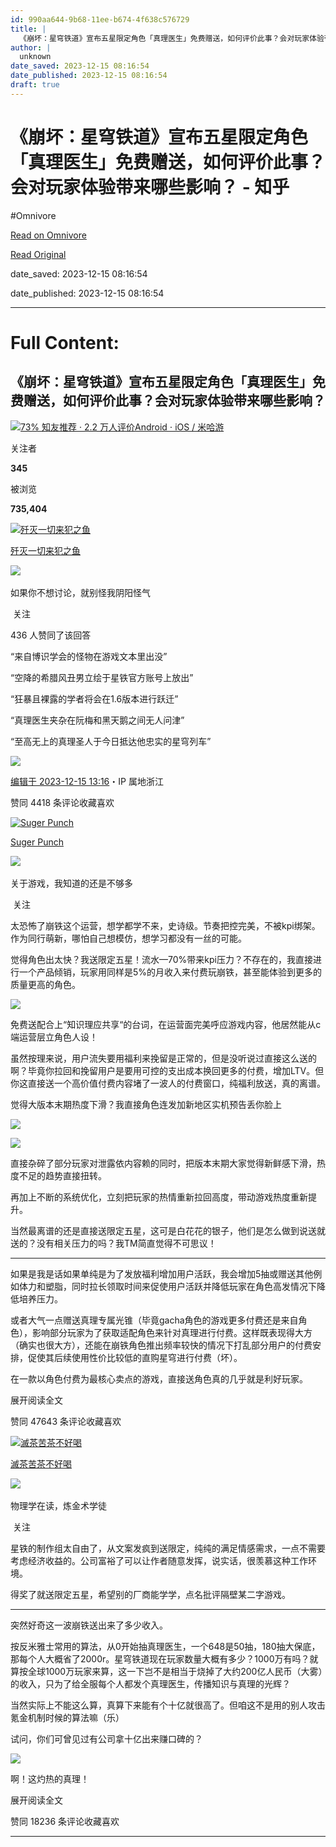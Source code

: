 ```yaml
---
id: 990aa644-9b68-11ee-b674-4f638c576729
title: |
  《崩坏：星穹铁道》宣布五星限定角色「真理医生」免费赠送，如何评价此事？会对玩家体验带来哪些影响？ - 知乎
author: |
  unknown
date_saved: 2023-12-15 08:16:54
date_published: 2023-12-15 08:16:54
draft: true
---
```


# 《崩坏：星穹铁道》宣布五星限定角色「真理医生」免费赠送，如何评价此事？会对玩家体验带来哪些影响？ - 知乎
#Omnivore

[Read on Omnivore](https://omnivore.app/me/-18c6e596f1f)

[Read Original](https://www.zhihu.com/question/635065798/answer/3327110859)

date_saved: 2023-12-15 08:16:54

date_published: 2023-12-15 08:16:54

--- 

# Full Content: 

## 《崩坏：星穹铁道》宣布五星限定角色「真理医生」免费赠送，如何评价此事？会对玩家体验带来哪些影响？

[![](https://proxy-prod.omnivore-image-cache.app/0x0,sZ3Ed1VDzEj06i3b2JUFeXEAJY9mgmOL2GhIX57pZMEE/https://pic1.zhimg.com/v2-45b9a495dd744e06a5f5e177c6ad52e2_qhd.jpg?source=57bbeac9)73% 知友推荐 · 2.2 万人评价Android ⋅ iOS / 米哈游​​](https://www.zhihu.com/topic/21874407)

关注者

**345**

被浏览

**735,404**

[![歼灭一切来犯之鱼](https://proxy-prod.omnivore-image-cache.app/0x0,seGEkGolsgjNDftx6ih1DsF5lnhP7AevgOxrdju_Z64E/https://pic1.zhimg.com/v2-6aaeb23873abb4bb13b9ab69d4e89e43_l.jpg?source=2c26e567)](https://www.zhihu.com/people/ling-che-piao-yi-82-86)

[歼灭一切来犯之鱼](https://www.zhihu.com/people/ling-che-piao-yi-82-86)

​![](https://proxy-prod.omnivore-image-cache.app/0x0,sEQaOWrSM4sYxMszrQ6lhsM51WgM5AvlqxCkeG6GJZz4/https://pic1.zhimg.com/v2-4812630bc27d642f7cafcd6cdeca3d7a.jpg?source=88ceefae)

如果你不想讨论，就别怪我阴阳怪气

​ 关注

436 人赞同了该回答

“来自博识学会的怪物在游戏文本里出没”

“空降的希腊风丑男立绘于星铁官方账号上放出”

“狂暴且裸露的学者将会在1.6版本进行跃迁”

“真理医生夹杂在阮梅和黑天鹅之间无人问津”

“至高无上的真理圣人于今日抵达他忠实的星穹列车”

![](https://proxy-prod.omnivore-image-cache.app/308x196,sjlgxxkpidrNwe2zd0Xekk6RsQsKSKjhlDNMTcWKb35Y/https://pica.zhimg.com/50/v2-f2737182f8de6786f58864ca438659fa_720w.jpg?source=2c26e567)

[编辑于 2023-12-15 13:16](https://www.zhihu.com/question/635065798/answer/3327110859)・IP 属地浙江

​赞同 441​​8 条评论​收藏​喜欢

[![Suger Punch](https://proxy-prod.omnivore-image-cache.app/0x0,sJTIwTxZW17toRUXBSiFY2ITP5M_aUGknmnKnP8KH1SI/https://pica.zhimg.com/v2-b904d4b361e52d34889c9e9b86733b10_l.jpg?source=1def8aca)](https://www.zhihu.com/people/rui-2-69)

[Suger Punch](https://www.zhihu.com/people/rui-2-69)

​![](https://proxy-prod.omnivore-image-cache.app/0x0,sRpP1H2oa_TfsDLpATwsIt6ipVLRN7HlUZGTch2Ee4JQ/https://picx.zhimg.com/v2-4812630bc27d642f7cafcd6cdeca3d7a.jpg?source=88ceefae)

关于游戏，我知道的还是不够多

​ 关注

太恐怖了崩铁这个运营，想学都学不来，史诗级。节奏把控完美，不被kpi绑架。作为同行萌新，哪怕自己想模仿，想学习都没有一丝的可能。

觉得角色出太快？我送限定五星！流水—70%带来kpi压力？不存在的，我直接进行一个产品倾销，玩家用同样是5%的月收入来付费玩崩铁，甚至能体验到更多的质量更高的角色。

![](https://proxy-prod.omnivore-image-cache.app/1445x711,sFLWfW2LyYkBkcH3Z5k0qskDWO7Z8P1JrP05odEr_d0Q/https://pica.zhimg.com/50/v2-2159878eb02a2bb16cbf8a6c8c0ab2c1_720w.jpg?source=1def8aca)

免费送配合上“知识理应共享“的台词，在运营面完美呼应游戏内容，他居然能从c端运营层立角色人设！

虽然按理来说，用户流失要用福利来挽留是正常的，但是没听说过直接这么送的啊？毕竟你拉回和挽留用户是要用可控的支出成本换回更多的付费，增加LTV。但你这直接送一个高价值付费内容堵了一波人的付费窗口，纯福利放送，真的离谱。

觉得大版本末期热度下滑？我直接角色连发加新地区实机预告丢你脸上

![](https://proxy-prod.omnivore-image-cache.app/1035x0,sMmeVhynqaQzAs0v582rGSDeSTa2RDqFhloSb6zSWsic/https://pic1.zhimg.com/50/v2-1debe4c7c7bf9ccc37d667b9132caa37_720w.jpg?source=1def8aca)

![](https://proxy-prod.omnivore-image-cache.app/811x0,swZCL0bsOkQmV7vkUInyjvCs6PaEw1K2h6_Q1Rp_mjwk/https://pica.zhimg.com/50/v2-2ec2b48c1cfdffd5b75c8b34e20ab8bc_720w.jpg?source=1def8aca)

直接杂碎了部分玩家对泄露依内容赖的同时，把版本末期大家觉得新鲜感下滑，热度不足的趋势直接扭转。

再加上不断的系统优化，立刻把玩家的热情重新拉回高度，带动游戏热度重新提升。

当然最离谱的还是直接送限定五星，这可是白花花的银子，他们是怎么做到说送就送的？没有相关压力的吗？我TM简直觉得不可思议！

---

如果是我是话如果单纯是为了发放福利增加用户活跃，我会增加5抽或赠送其他例如体力和塑脂，同时拉长领取时间来促使用户活跃并降低玩家在角色高发情况下降低培养压力。

或者大气一点赠送真理专属光锥（毕竟gacha角色的游戏更多付费还是来自角色），影响部分玩家为了获取适配角色来针对真理进行付费。这样既表现得大方（确实也很大方），还能在崩铁角色推出频率较快的情况下打乱部分用户的付费安排，促使其后续使用性价比较低的直购星穹进行付费（坏）。

在一款以角色付费为最核心卖点的游戏，直接送角色真的几乎就是利好玩家。

展开阅读全文​

​赞同 476​​43 条评论​收藏​喜欢

[![滅茶苦茶不好喝](https://proxy-prod.omnivore-image-cache.app/0x0,sXiDJ2I5iV0YPIX90q_WKOCrf_A6bUnvIakcNIavr2a0/https://pica.zhimg.com/v2-1d986e060a8b6c1ae7d7055a5b32fb34_l.jpg?source=1def8aca)](https://www.zhihu.com/people/mie-cha-ku-cha-bu-hao-he)

[滅茶苦茶不好喝](https://www.zhihu.com/people/mie-cha-ku-cha-bu-hao-he)

​![](https://proxy-prod.omnivore-image-cache.app/0x0,sRpP1H2oa_TfsDLpATwsIt6ipVLRN7HlUZGTch2Ee4JQ/https://picx.zhimg.com/v2-4812630bc27d642f7cafcd6cdeca3d7a.jpg?source=88ceefae)

物理学在读，炼金术学徒

​ 关注

星铁的制作组太自由了，从文案发疯到送限定，纯纯的满足情感需求，一点不需要考虑经济收益的。公司富裕了可以让作者随意发挥，说实话，很羡慕这种工作环境。

得奖了就送限定五星，希望别的厂商能学学，点名批评隔壁某二字游戏。

---

突然好奇这一波崩铁送出来了多少收入。

按反米雅士常用的算法，从0开始抽真理医生，一个648是50抽，180抽大保底，那每个人大概省了2000r。星穹铁道现在玩家数量大概有多少？1000万有吗？就算按全球1000万玩家来算，这一下岂不是相当于烧掉了大约200亿人民币（大雾）的收入，只为了给全服每个人都发个真理医生，传播知识与真理的光辉？

当然实际上不能这么算，真算下来能有个十亿就很高了。但咱这不是用的别人攻击氪金机制时候的算法嘛（乐）

试问，你们可曾见过有公司拿十亿出来赚口碑的？

![](https://proxy-prod.omnivore-image-cache.app/720x0,sabfrWZIqem3xK27Dezwf1q2RKKd80auiW_TiOBSzYes/https://pic1.zhimg.com/50/v2-2aebd5edd6d844a7c2f7e1dc03404cc6_720w.jpg?source=1def8aca)

啊！这灼热的真理！

展开阅读全文​

​赞同 182​​36 条评论​收藏​喜欢

---

